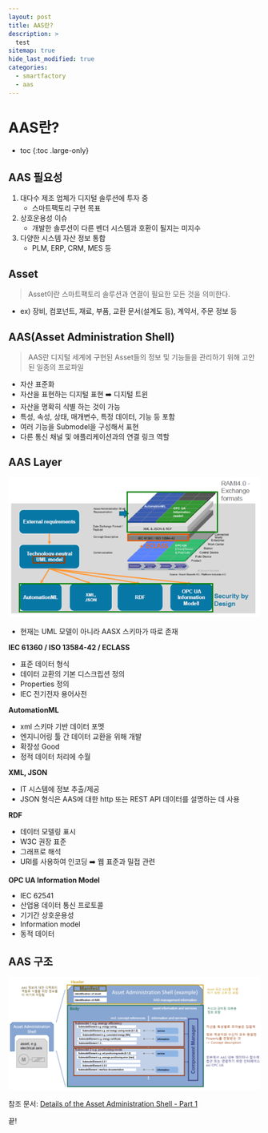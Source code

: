 ```yaml
---
layout: post
title: AAS란?
description: >
  test
sitemap: true
hide_last_modified: true
categories:
  - smartfactory
  - aas
---
```


# AAS란?

- toc
{:toc .large-only}

## AAS 필요성

1. 대다수 제조 업체가 디지털 솔루션에 투자 중
   - 스마트팩토리 구현 목표
2. 상호운용성 이슈
   - 개발한 솔루션이 다른 벤더 시스템과 호환이 될지는 미지수
3. 다양한 시스템 자산 정보 통합
   - PLM, ERP, CRM, MES 등

## Asset

> Asset이란 스마트팩토리 솔루션과 연결이 필요한 모든 것을 의미한다.

- ex) 장비, 컴포넌트, 재료, 부품, 교환 문서(설계도 등), 계약서, 주문 정보 등

## AAS(Asset Administration Shell)

> AAS란 디지털 세계에 구현된 Asset들의 정보 및 기능들을 관리하기 위해 고안된 일종의 프로파일

- 자산 표준화
- 자산을 표현하는 디지털 표현 ➡️ 디지털 트윈
- 자산을 명확히 식별 하는 것이 가능
- 특성, 속성, 상태, 매개변수, 특정 데이터, 기능 등 포함
- 여러 기능을 Submodel을 구성해서 표현
- 다른 통신 채널 및 애플리케이션과의 연결 링크 역할

## AAS Layer

![그림1](/assets/img/aas/aas_layer.png)

- 현재는 UML 모델이 아니라 AASX 스키마가 따로 존재

**IEC 61360 / ISO 13584-42 / ECLASS**

- 표준 데이터 형식
- 데이터 교환의 기본 디스크립션 정의
- Properties 정의
- IEC 전기전자 용어사전

**AutomationML**

- xml 스키마 기반 데이터 포멧
- 엔지니어링 툴 간 데이터 교환을 위해 개발
- 확장성 Good
- 정적 데이터 처리에 수월

**XML, JSON**

- IT 시스템에 정보 추출/제공
- JSON 형식은 AAS에 대한 http 또는 REST API 데이터를 설명하는 데 사용

**RDF**

- 데이터 모델링 표시
- W3C 권장 표준
- 그래프로 해석
- URI를 사용하여 인코딩 ➡️ 웹 표준과 밀접 관련

**OPC UA Information Model**

- IEC 62541
- 산업용 데이터 통신 프로토콜
- 기기간 상호운용성
- Information model
- 동적 데이터

## AAS 구조

![그림2](/assets/img/aas/aas_structure.png)

참조 문서: [Details of the Asset Administration Shell - Part 1](https://www.plattform-i40.de/IP/Redaktion/EN/Downloads/Publikation/Details_of_the_Asset_Administration_Shell_Part1_V3.html)

끝!
